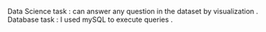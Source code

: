 Data Science task : can answer any question in the dataset by visualization .
Database task : I used mySQL to execute queries .
